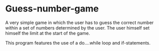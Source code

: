 # Guess-number-game
A very simple game in which the user has to guess the correct number within a set of numbers determined by the user. The user himself set himself the limit at the start of the game.

This program features the use of a do....while loop and if-statements.
